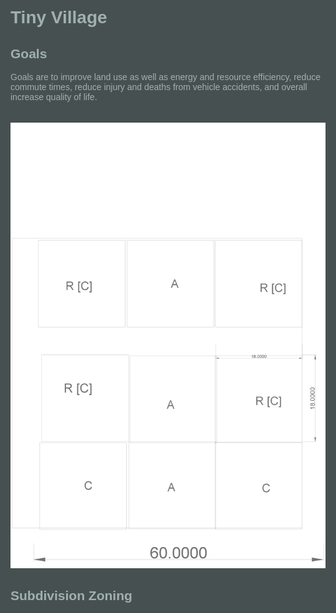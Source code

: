 
<p><link rel="stylesheet" href="css/main.css"/></p>
<style>
body, p, div, html {
  font-family: 'Titillium Web', sans-serif;
  color: #a0b0b0;
  background-color: #475050;
}

body {
 margin: 2em;
}

</style>

# Tiny Village

## Goals

Goals are to improve land use as well as energy and resource efficiency, reduce commute times, reduce injury and deaths from vehicle accidents, and overall increase quality of life.

## Subvivision of Surburban Plots

The core idea is to subdivide each  residential surburban 
plot into 9 lots.  Given a typical lot size of 60'x60',
that means each plot is 18'x18' with 6' on the side in the center
for passage.

<img src="vill.png" width="600px" style="margin-top:-100px;"/>

## Subdivision Zoning


